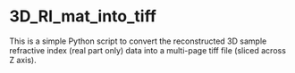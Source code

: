 # 3D_RI_mat_into_tiff
This is a simple Python script to convert the reconstructed 3D sample refractive index (real part only) data into a multi-page tiff file (sliced across Z axis).
